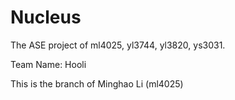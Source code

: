 # Nucleus

The ASE project of ml4025, yl3744, yl3820, ys3031. 

Team Name: Hooli

This is the branch of Minghao Li (ml4025)
